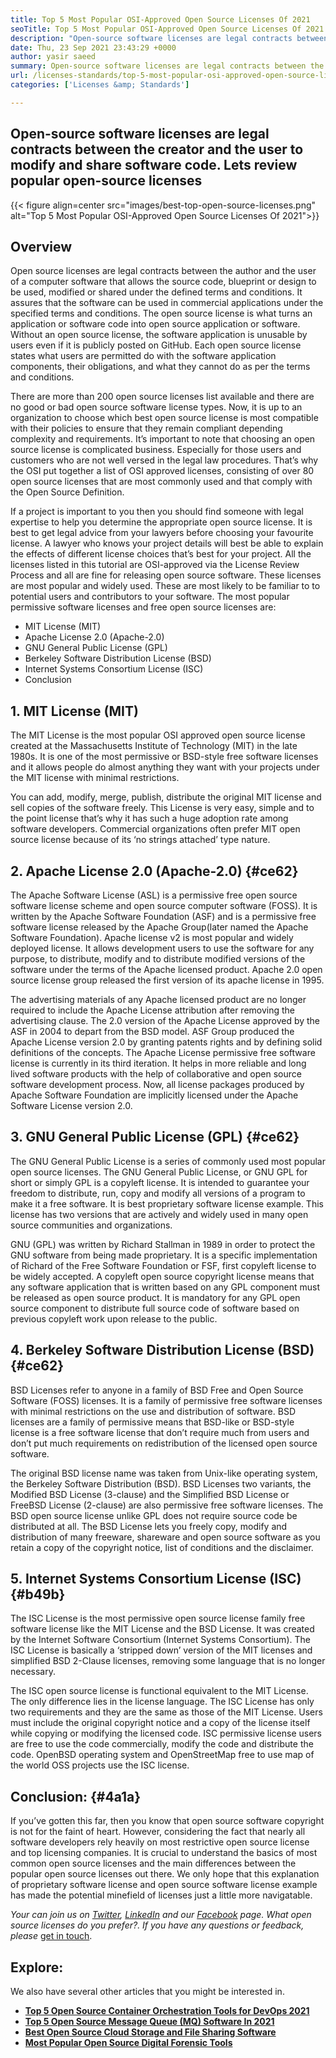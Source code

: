 ```yaml
---
title: Top 5 Most Popular OSI-Approved Open Source Licenses Of 2021
seoTitle: Top 5 Most Popular OSI-Approved Open Source Licenses Of 2021
description: "Open-source software licenses are legal contracts between the creator and the user to modify and share software code. Let's review popular open-source licenses"
date: Thu, 23 Sep 2021 23:43:29 +0000
author: yasir saeed
summary: Open-source software licenses are legal contracts between the creator and the user to modify and share software code. Lets review popular open-source licenses
url: /licenses-standards/top-5-most-popular-osi-approved-open-source-licenses-of-2021/
categories: ['Licenses &amp; Standards']

---
```

## Open-source software licenses are legal contracts between the creator and the user to modify and share software code. Lets review popular open-source licenses

{{< figure align=center src="images/best-top-open-source-licenses.png" alt="Top 5 Most Popular OSI-Approved Open Source Licenses Of 2021">}}  

## **Overview**

Open source licenses are legal contracts between the author and the user of a computer software that allows the source code, blueprint or design to be used, modified or shared under the defined terms and conditions. It assures that the software can be used in commercial applications under the specified terms and conditions. The open source license is what turns an application or software code into open source application or software. Without an open source license, the software application is unusable by users even if it is publicly posted on GitHub. Each open source license states what users are permitted do with the software application components, their obligations, and what they cannot do as per the terms and conditions.

There are more than 200 open source licenses list available and there are no good or bad open source software license types. Now, it is up to an organization to choose which best open source license is most compatible with their policies to ensure that they remain compliant depending complexity and requirements. It’s important to note that choosing an open source license is complicated business. Especially for those users and customers who are not well versed in the legal law procedures. That’s why the OSI put together a list of OSI approved licenses, consisting of over 80 open source licenses that are most commonly used and that comply with the Open Source Definition.

If a project is important to you then you should find someone with legal expertise to help you determine the appropriate open source license. It is best to get legal advice from your lawyers before choosing your favourite license. A lawyer who knows your project details will best be able to explain the effects of different license choices that’s best for your project. All the licenses listed in this tutorial are OSI-approved via the License Review Process and all are fine for releasing open source software. These licenses are most popular and widely used. These are most likely to be familiar to to potential users and contributors to your software. The most popular permissive software licenses and free open source licenses are:

  * MIT License (MIT)
  * Apache License 2.0 (Apache-2.0)
  * GNU General Public License (GPL)
  * Berkeley Software Distribution License (BSD)
  * Internet Systems Consortium License (ISC)
  * Conclusion

## 1. MIT License (MIT)

The MIT License is the most popular OSI approved open source license created at the Massachusetts Institute of Technology (MIT) in the late 1980s. It is one of the most permissive or BSD-style free software licenses and it allows people do almost anything they want with your projects under the MIT license with minimal restrictions. 

You can add, modify, merge, publish, distribute the original MIT license and sell copies of the software freely. This License is very easy, simple and to the point license that’s why it has such a huge adoption rate among software developers. Commercial organizations often prefer MIT open source license because of its ‘no strings attached’ type nature.

## 2. Apache License 2.0 (Apache-2.0) {#ce62}

The Apache Software License (ASL) is a permissive free open source software license scheme and open source computer software (FOSS). It is written by the Apache Software Foundation (ASF) and is a permissive free software license released by the Apache Group(later named the Apache Software Foundation). Apache license v2 is most popular and widely deployed license. It allows development users to use the software for any purpose, to distribute, modify and to distribute modified versions of the software under the terms of the Apache licensed product. Apache 2.0 open source license group released the first version of its apache license in 1995.

The advertising materials of any Apache licensed product are no longer required to include the Apache License attribution after removing the advertising clause. The 2.0 version of the Apache License approved by the ASF in 2004 to depart from the BSD model. ASF Group produced the Apache License version 2.0 by granting patents rights and by defining solid definitions of the concepts. The Apache License permissive free software license is currently in its third iteration. It helps in more reliable and long lived software products with the help of collaborative and open source software development process. Now, all license packages produced by Apache Software Foundation are implicitly licensed under the Apache Software License version 2.0.

## 3. GNU General Public License (GPL) {#ce62}

The GNU General Public License is a series of commonly used most popular open source licenses. The GNU General Public License, or GNU GPL for short or simply GPL is a copyleft license. It is intended to guarantee your freedom to distribute, run, copy and modify all versions of a program to make it a free software. It is best proprietary software license example. This license has two versions that are actively and widely used in many open source communities and organizations.

GNU (GPL) was written by Richard Stallman in 1989 in order to protect the GNU software from being made proprietary. It is a specific implementation of Richard of the Free Software Foundation or FSF, first copyleft license to be widely accepted. A copyleft open source copyright license means that any software application that is written based on any GPL component must be released as open source product. It is mandatory for any GPL open source component to distribute full source code of software based on previous copyleft work upon release to the public.

## 4. Berkeley Software Distribution License (BSD) {#ce62}

BSD Licenses refer to anyone in a family of BSD Free and Open Source Software (FOSS) licenses. It is a family of permissive free software licenses with minimal restrictions on the use and distribution of software. BSD licenses are a family of permissive means that BSD-like or BSD-style license is a free software license that don’t require much from users and don’t put much requirements on redistribution of the licensed open source software.

The original BSD license name was taken from Unix-like operating system, the Berkeley Software Distribution (BSD). BSD Licenses two variants, the Modified BSD License (3-clause) and the Simplified BSD License or FreeBSD License (2-clause) are also permissive free software licenses. The BSD open source license unlike GPL does not require source code be distributed at all. The BSD License lets you freely copy, modify and distribution of many freeware, shareware and open source software as you retain a copy of the copyright notice, list of conditions and the disclaimer.

## 5. Internet Systems Consortium License (ISC) {#b49b}

The ISC License is the most permissive open source license family free software license like the MIT License and the BSD License. It was created by the Internet Software Consortium (Internet Systems Consortium). The ISC License is basically a ‘stripped down’ version of the MIT licenses and simplified BSD 2-Clause licenses, removing some language that is no longer necessary.

The ISC open source license is functional equivalent to the MIT License. The only difference lies in the license language. The ISC License has only two requirements and they are the same as those of the MIT License. Users must include the original copyright notice and a copy of the license itself while copying or modifying the licensed code. ISC permissive license users are free to use the code commercially, modify the code and distribute the code. OpenBSD operating system and OpenStreetMap free to use map of the world OSS projects use the ISC license.

## Conclusion: {#4a1a}

If you’ve gotten this far, then you know that open source software copyright is not for the faint of heart. However, considering the fact that nearly all software developers rely heavily on most restrictive open source license and top licensing companies. It is crucial to understand the basics of most common open source licenses and the main differences between the popular open source licenses out there. We only hope that this explanation of proprietary software license and open source software license example has made the potential minefield of licenses just a little more navigatable.

_Your can join us on [Twitter][1], [LinkedIn][2] and our [Facebook][3] page. What open source licenses do you prefer?. If you have any questions or feedback, please_ [get in touch][4].

## Explore:

We also have several other articles that you might be interested in.

  * **[Top 5 Open Source Container Orchestration Tools for DevOps 2021][5]**
  * **[Top 5 Open Source Message Queue (MQ) Software In 2021][6]**
  * **[Best Open Source Cloud Storage and File Sharing Software][7]**
  * **[Most Popular Open Source Digital Forensic Tools][8]**

 [1]: https://twitter.com/containerize_co
 [2]: https://www.linkedin.com/company/containerize/
 [3]: http://facebook.com/containerize
 [4]: mailto:yasir.saeed@aspose.com
 [5]: https://blog.containerize.com/2021/10/11/top-5-open-source-container-orchestration-tools-for-devops-in-2021/
 [6]: https://blog.containerize.com/2021/07/09/top-5-open-source-message-queue-software-in-2021/
 [7]: https://products.containerize.com/backup-and-sync/
 [8]: https://blog.containerize.com/2021/08/30/top-5-open-source-digital-forensic-tools-in-2021/